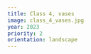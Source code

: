 ```yaml
---
title: Class 4, vases
image: class_4_vases.jpg
year: 2023
priority: 2
orientation: landscape
---
```

